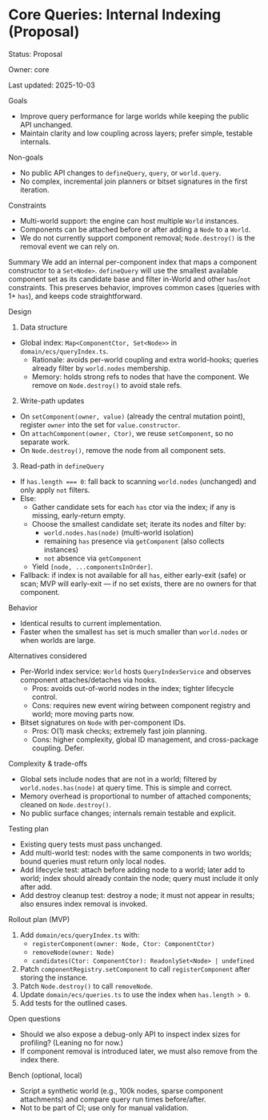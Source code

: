 # Core Queries: Internal Indexing (Proposal)

Status: Proposal

Owner: core

Last updated: 2025-10-03

Goals
- Improve query performance for large worlds while keeping the public API unchanged.
- Maintain clarity and low coupling across layers; prefer simple, testable internals.

Non-goals
- No public API changes to `defineQuery`, `query`, or `world.query`.
- No complex, incremental join planners or bitset signatures in the first iteration.

Constraints
- Multi-world support: the engine can host multiple `World` instances.
- Components can be attached before or after adding a `Node` to a `World`.
- We do not currently support component removal; `Node.destroy()` is the removal event we can rely on.

Summary
We add an internal per-component index that maps a component constructor to a `Set<Node>`. `defineQuery` will use the smallest available component set as its candidate base and filter in-World and other `has`/`not` constraints. This preserves behavior, improves common cases (queries with 1+ `has`), and keeps code straightforward.

Design
1) Data structure
- Global index: `Map<ComponentCtor, Set<Node>>` in `domain/ecs/queryIndex.ts`.
  - Rationale: avoids per-world coupling and extra world-hooks; queries already filter by `world.nodes` membership.
  - Memory: holds strong refs to nodes that have the component. We remove on `Node.destroy()` to avoid stale refs.

2) Write-path updates
- On `setComponent(owner, value)` (already the central mutation point), register `owner` into the set for `value.constructor`.
- On `attachComponent(owner, Ctor)`, we reuse `setComponent`, so no separate work.
- On `Node.destroy()`, remove the node from all component sets.

3) Read-path in `defineQuery`
- If `has.length === 0`: fall back to scanning `world.nodes` (unchanged) and only apply `not` filters.
- Else:
  - Gather candidate sets for each `has` ctor via the index; if any is missing, early-return empty.
  - Choose the smallest candidate set; iterate its nodes and filter by:
    - `world.nodes.has(node)` (multi-world isolation)
    - remaining `has` presence via `getComponent` (also collects instances)
    - `not` absence via `getComponent`
  - Yield `[node, ...componentsInOrder]`.
- Fallback: if index is not available for all `has`, either early-exit (safe) or scan; MVP will early-exit — if no set exists, there are no owners for that component.

Behavior
- Identical results to current implementation.
- Faster when the smallest `has` set is much smaller than `world.nodes` or when worlds are large.

Alternatives considered
- Per-World index service: `World` hosts `QueryIndexService` and observes component attaches/detaches via hooks.
  - Pros: avoids out-of-world nodes in the index; tighter lifecycle control.
  - Cons: requires new event wiring between component registry and world; more moving parts now.
- Bitset signatures on `Node` with per-component IDs.
  - Pros: O(1) mask checks; extremely fast join planning.
  - Cons: higher complexity, global ID management, and cross-package coupling. Defer.

Complexity & trade-offs
- Global sets include nodes that are not in a world; filtered by `world.nodes.has(node)` at query time. This is simple and correct.
- Memory overhead is proportional to number of attached components; cleaned on `Node.destroy()`.
- No public surface changes; internals remain testable and explicit.

Testing plan
- Existing query tests must pass unchanged.
- Add multi-world test: nodes with the same components in two worlds; bound queries must return only local nodes.
- Add lifecycle test: attach before adding node to a world; later add to world; index should already contain the node; query must include it only after add.
- Add destroy cleanup test: destroy a node; it must not appear in results; also ensures index removal is invoked.

Rollout plan (MVP)
1. Add `domain/ecs/queryIndex.ts` with:
   - `registerComponent(owner: Node, Ctor: ComponentCtor)`
   - `removeNode(owner: Node)`
   - `candidates(Ctor: ComponentCtor): ReadonlySet<Node> | undefined`
2. Patch `componentRegistry.setComponent` to call `registerComponent` after storing the instance.
3. Patch `Node.destroy()` to call `removeNode`.
4. Update `domain/ecs/queries.ts` to use the index when `has.length > 0`.
5. Add tests for the outlined cases.

Open questions
- Should we also expose a debug-only API to inspect index sizes for profiling? (Leaning no for now.)
- If component removal is introduced later, we must also remove from the index there.

Bench (optional, local)
- Script a synthetic world (e.g., 100k nodes, sparse component attachments) and compare query run times before/after.
- Not to be part of CI; use only for manual validation.

